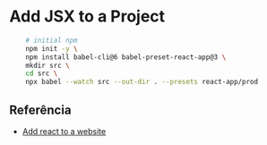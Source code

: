 # Add JSX to a Project
~~~bash
    # initial npm
	npm init -y \
	npm install babel-cli@6 babel-preset-react-app@3 \
    mkdir src \ 
    cd src \
    npx babel --watch src --out-dir . --presets react-app/prod
~~~


## Referência
* [Add react to a website](https://reactjs.org/docs/add-react-to-a-website.html)
